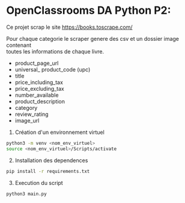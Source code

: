 # OpenClassrooms DA Python P2:

Ce projet scrap le site <https://books.toscrape.com/>

Pour chaque categorie le scraper genere des csv et un dossier image contenant  
toutes les informations de chaque livre.

* product_page_url
* universal_ product_code (upc)
* title
* price_including_tax
* price_excluding_tax
* number_available
* product_description
* category
* review_rating
* image_url

1. Création d'un environnement virtuel
```bash 
python3 -m venv <nom_env_virtuel>
source <nom_env_virtuel>/Scripts/activate
```
2. Installation des dependences
```bash
pip install -r requirements.txt
```
3. Execution du script
```bash 
python3 main.py
```



